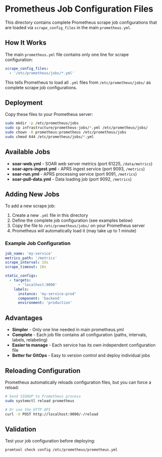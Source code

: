 # Prometheus Job Configuration Files

This directory contains complete Prometheus scrape job configurations that are loaded via `scrape_config_files` in the main `prometheus.yml`.

## How It Works

The main `prometheus.yml` file contains only one line for scrape configuration:

```yaml
scrape_config_files:
  - '/etc/prometheus/jobs/*.yml'
```

This tells Prometheus to load all `.yml` files from `/etc/prometheus/jobs/` as complete scrape job configurations.

## Deployment

Copy these files to your Prometheus server:

```bash
sudo mkdir -p /etc/prometheus/jobs
sudo cp infrastructure/prometheus-jobs/*.yml /etc/prometheus/jobs/
sudo chown -R prometheus:prometheus /etc/prometheus/jobs
sudo chmod 644 /etc/prometheus/jobs/*.yml
```

## Available Jobs

- **soar-web.yml** - SOAR web server metrics (port 61225, `/data/metrics`)
- **soar-aprs-ingest.yml** - APRS ingest service (port 9093, `/metrics`)
- **soar-run.yml** - APRS processing service (port 9091, `/metrics`)
- **soar-pull-data.yml** - Data loading job (port 9092, `/metrics`)

## Adding New Jobs

To add a new scrape job:

1. Create a new `.yml` file in this directory
2. Define the complete job configuration (see examples below)
3. Copy the file to `/etc/prometheus/jobs/` on your Prometheus server
4. Prometheus will automatically load it (may take up to 1 minute)

### Example Job Configuration

```yaml
job_name: 'my-service'
metrics_path: '/metrics'
scrape_interval: 15s
scrape_timeout: 10s

static_configs:
  - targets:
      - 'localhost:9090'
    labels:
      instance: 'my-service-prod'
      component: 'backend'
      environment: 'production'
```

## Advantages

- **Simpler** - Only one line needed in main prometheus.yml
- **Complete** - Each job file contains all configuration (paths, intervals, labels, relabeling)
- **Easier to manage** - Each service has its own independent configuration file
- **Better for GitOps** - Easy to version control and deploy individual jobs

## Reloading Configuration

Prometheus automatically reloads configuration files, but you can force a reload:

```bash
# Send SIGHUP to Prometheus process
sudo systemctl reload prometheus

# Or use the HTTP API
curl -X POST http://localhost:9090/-/reload
```

## Validation

Test your job configuration before deploying:

```bash
promtool check config /etc/prometheus/prometheus.yml
```
